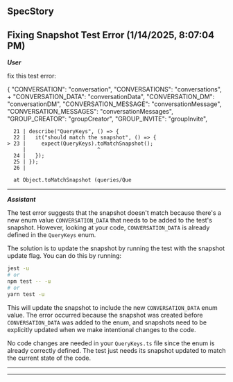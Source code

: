 ## SpecStory

## Fixing Snapshot Test Error (1/14/2025, 8:07:04 PM)

_**User**_

fix this test error:

 {
        "CONVERSATION": "conversation",
        "CONVERSATIONS": "conversations",
    +   "CONVERSATION_DATA": "conversationData",
        "CONVERSATION_DM": "conversationDM",
        "CONVERSATION_MESSAGE": "conversationMessage",
        "CONVERSATION_MESSAGES": "conversationMessages",
        "GROUP_CREATOR": "groupCreator",
        "GROUP_INVITE": "groupInvite",

      21 | describe("QueryKeys", () => {
      22 |   it("should match the snapshot", () => {
    > 23 |     expect(QueryKeys).toMatchSnapshot();
         |                       ^
      24 |   });
      25 | });
      26 |

      at Object.toMatchSnapshot (queries/Que

---

_**Assistant**_

The test error suggests that the snapshot doesn't match because there's a new enum value `CONVERSATION_DATA` that needs to be added to the test's snapshot. However, looking at your code, `CONVERSATION_DATA` is already defined in the `QueryKeys` enum.

The solution is to update the snapshot by running the test with the snapshot update flag. You can do this by running:

```bash
jest -u
# or
npm test -- -u
# or
yarn test -u
```

This will update the snapshot to include the new `CONVERSATION_DATA` enum value. The error occurred because the snapshot was created before `CONVERSATION_DATA` was added to the enum, and snapshots need to be explicitly updated when we make intentional changes to the code.

No code changes are needed in your `QueryKeys.ts` file since the enum is already correctly defined. The test just needs its snapshot updated to match the current state of the code.

---



---

